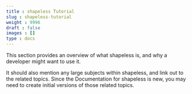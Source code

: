 ```yaml
---
title : shapeless Tutorial
slug : shapeless-tutorial
weight : 9996
draft : false
images : []
type : docs
---
```


This section provides an overview of what shapeless is, and why a developer might want to use it.

It should also mention any large subjects within shapeless, and link out to the related topics.  Since the Documentation for shapeless is new, you may need to create initial versions of those related topics.

